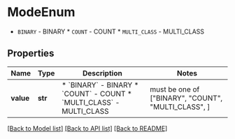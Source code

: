 # ModeEnum

* `BINARY` - BINARY * `COUNT` - COUNT * `MULTI_CLASS` - MULTI_CLASS

## Properties
Name | Type | Description | Notes
------------ | ------------- | ------------- | -------------
**value** | **str** | * &#x60;BINARY&#x60; - BINARY * &#x60;COUNT&#x60; - COUNT * &#x60;MULTI_CLASS&#x60; - MULTI_CLASS |  must be one of ["BINARY", "COUNT", "MULTI_CLASS", ]

[[Back to Model list]](../README.md#documentation-for-models) [[Back to API list]](../README.md#documentation-for-api-endpoints) [[Back to README]](../README.md)


